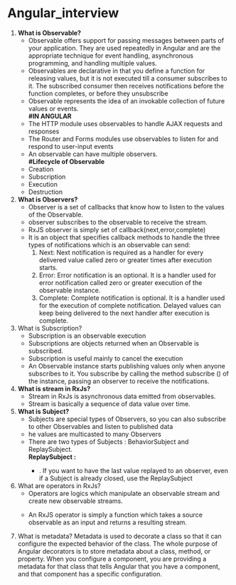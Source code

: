 # Angular_interview

<ol>
  <li>
    <b>What is Observable?</b>
    <ul>
      <li>Observable offers support for passing messages between parts of your application. They are used repeatedly in Angular and are the appropriate technique for event handling, asynchronous programming, and handling multiple values.</li>
         <li>Observables are declarative in that you define a function for releasing values, but it is not executed till a consumer subscribes to it. The subscribed consumer then receives notifications before the function completes, or before they unsubscribe</li>
      <li>Observable represents the idea of an invokable collection of future values or events.</li>
      <b>#IN ANGULAR</b>
      <li>
        The HTTP module uses observables to handle AJAX requests and responses
      </li>
      <li>The Router and Forms modules use observables to listen for and respond to user-input events</li>
      <li>An observable can have multiple observers.</li>
      <b> #Lifecycle of Observable</b>
      <li>Creation</li>
      <li>Subscription</li>
      <li>Execution</li>
      <li>Destruction</li>
    </ul>
  </li>
  <li>
    <b>What is Observers?</b>
    <ul>
      <li>
        Observer is a set of callbacks that know how to listen to the values of the Observable.
      </li>
      <li>
        observer subscribes to the observable to receive the stream.
      </li>
      <li>
      RxJS observer is simply set of callback(next,error,complete)
      </li>
      <li>
        It is an object that specifies callback methods to handle the three types of notifications which is an observable can send:
        <ol>
          <li>
            Next: Next notification is required as a handler for every delivered value called zero or greater times after execution starts.
          </li>
          <li>
            Error: Error notification is an optional. It is a handler used for error notification called zero or greater execution of the observable instance.
          </li>
          <li>
            Complete: Complete notification is optional. It is a handler used for the execution of complete notification. Delayed values can keep being delivered to the next handler after execution is complete.
          </li>
        </ol>
      </li>
    </ul>
  </li>
  <li>
    What is Subscription?
    <ul>
      <li>
        Subscription is an observable execution
      </li>
      <li>
        Subscriptions are objects returned when an Observable is subscribed.
      </li>
      <li>
        Subscription is useful mainly to cancel the execution
      </li>
      <li>
        An Observable instance starts publishing values only when anyone subscribes to it. You subscribe by calling the method subscribe () of the instance, passing an observer to receive the notifications.
      </li>
    </ul>
  </li>
  <li>
    <b>What is stream in RxJs?</b>
    <ul>
      <li>Stream in RxJs is asynchronous data emitted from observables.</li>
      <li>Stream is basically a sequence of data value over time.</li>
    </ul>
   </li>
    <li>
      <b>What is Subject?</b>
      <ul>
        <li>
        Subjects are special types of Observers, so you can also subscribe to other Observables and listen to published data
        </li>
        <li>
          he values are multicasted to many Observers
        </li>
        <li>There are two types of Subjects : BehaviorSubject and ReplaySubject.</li>
        <b>ReplaySubject :</b>
        <ul>
          <li>
          . If you want to have the last value replayed to an observer, even if a Subject is already closed, use the ReplaySubject
          </li>
         </ul>
      </ul>
  </li>
      <li>
        What are operators in RxJs?
        <ul>
          <li>
          Operators are logics which manipulate an observable stream and create new observable streams.
          </li>
          <li>
            
An RxJS operator is simply a function which takes a source observable as an input and returns a resulting stream.
          </li>
        </ul>
  </li>
 <li>
 What is metadata?
 Metadata is used to decorate a class so that it can configure the expected behavior of the class.
The whole purpose of Angular decorators is to store metadata about a class, method, or property. When you configure a component, you are providing a metadata for that class that tells Angular that you have a component, and that component has a specific configuration.
 </li>
<ol>
